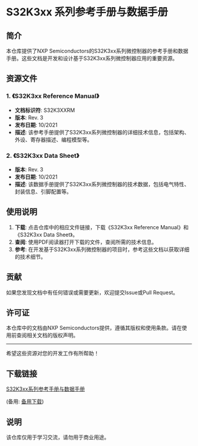 # S32K3xx 系列参考手册与数据手册

## 简介

本仓库提供了NXP Semiconductors的S32K3xx系列微控制器的参考手册和数据手册。这些文档是开发和设计基于S32K3xx系列微控制器应用的重要资源。

## 资源文件

### 1. 《S32K3xx Reference Manual》

- **文档标识符**: S32K3XXRM
- **版本**: Rev. 3
- **发布日期**: 10/2021
- **描述**: 该参考手册提供了S32K3xx系列微控制器的详细技术信息，包括架构、外设、寄存器描述、编程模型等。

### 2. 《S32K3xx Data Sheet》

- **版本**: Rev. 3
- **发布日期**: 10/2021
- **描述**: 该数据手册提供了S32K3xx系列微控制器的技术数据，包括电气特性、封装信息、引脚配置等。

## 使用说明

1. **下载**: 点击仓库中的相应文件链接，下载《S32K3xx Reference Manual》和《S32K3xx Data Sheet》。
2. **查阅**: 使用PDF阅读器打开下载的文件，查阅所需的技术信息。
3. **参考**: 在开发基于S32K3xx系列微控制器的项目时，参考这些文档以获取详细的技术细节。

## 贡献

如果您发现文档中有任何错误或需要更新，欢迎提交Issue或Pull Request。

## 许可证

本仓库中的文档由NXP Semiconductors提供，遵循其版权和使用条款。请在使用前查阅相关文档的版权声明。

---

希望这些资源对您的开发工作有所帮助！

## 下载链接
[S32K3xx系列参考手册与数据手册](https://pan.quark.cn/s/b557a811486e) 

(备用: [备用下载](https://pan.baidu.com/s/1qvl3nkmj4ZFJD2F4EdEMnQ?pwd=i588))

## 说明

该仓库仅用于学习交流，请勿用于商业用途。
